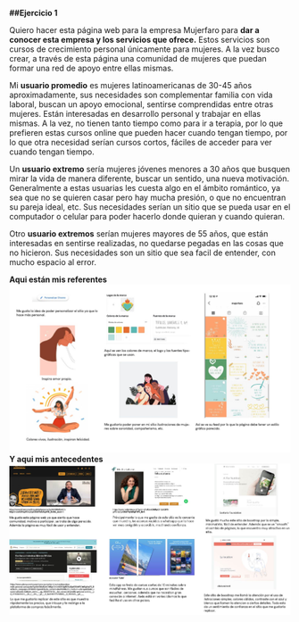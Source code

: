 __##Ejercicio 1__

Quiero hacer esta página web para la empresa Mujerfaro para __dar a conocer esta empresa y los servicios que ofrece.__ Estos servicios son cursos de crecimiento personal únicamente para mujeres. A la vez busco crear, a través de esta página una comunidad de mujeres que puedan formar una red de apoyo entre ellas mismas.

Mi __usuario promedio__ es mujeres latinoamericanas de 30-45 años aproximadamente, sus necesidades son complementar familia con vida laboral, buscan un apoyo emocional, sentirse comprendidas entre otras mujeres. Están interesadas en desarrollo personal y trabajar en ellas mismas. A la vez, no tienen tanto tiempo como para ir a terapia, por lo que prefieren estas cursos online que pueden hacer cuando tengan tiempo, por lo que otra necesidad serían cursos cortos, fáciles de acceder para ver cuando tengan tiempo.

Un __usuario extremo__ sería mujeres jóvenes menores a 30 años que busquen mirar la vida de manera diferente, buscar un sentido, una nueva motivación. Generalmente a estas usuarias les cuesta algo en el ámbito romántico, ya sea que no se quieren casar pero hay mucha presión, o que no encuentran su pareja ideal, etc. Sus necesidades serían un sitio que se pueda usar en el computador o celular para poder hacerlo donde quieran y cuando quieran.

Otro __usuario extremos__ serían mujeres mayores de 55 años, que están interesadas en sentirse realizadas, no quedarse pegadas en las cosas que no hicieron. Sus necesidades son un sitio que sea facil de entender, con mucho espacio al error.

__Aqui están mis referentes__
![Mis referentes son estos](/imagenes/referentes.jpg)
__Y aqui mis antecedentes__
![Mis antecedentes son estos](/imagenes/antecedentes.jpg)
